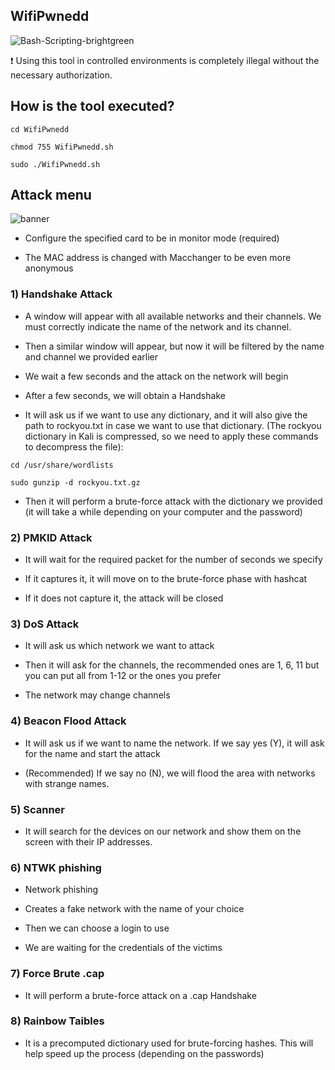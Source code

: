 ## WifiPwnedd
![Bash-Scripting-brightgreen](https://user-images.githubusercontent.com/89719224/216780401-60655d5f-6804-4a3d-a9f2-3a02a1a3f9c8.svg)

❗ Using this tool in controlled environments is completely illegal without the necessary authorization.

## How is the tool executed?

```
cd WifiPwnedd

chmod 755 WifiPwnedd.sh

sudo ./WifiPwnedd.sh
```

## Attack menu 
![banner](https://user-images.githubusercontent.com/89719224/224522153-918c9017-7a3a-4b6e-ba7a-585aa1d9d47a.png)





- Configure the specified card to be in monitor mode (required)

- The MAC address is changed with Macchanger to be even more anonymous 

### 1) Handshake Attack

- A window will appear with all available networks and their channels. We must correctly indicate the name of the network and its channel.

- Then a similar window will appear, but now it will be filtered by the name and channel we provided earlier

- We wait a few seconds and the attack on the network will begin

- After a few seconds, we will obtain a Handshake

- It will ask us if we want to use any dictionary, and it will also give the path to rockyou.txt in case we want to use that dictionary. (The rockyou dictionary in Kali is compressed, so we need to apply these commands to decompress the file): 
```
cd /usr/share/wordlists

sudo gunzip -d rockyou.txt.gz
```

- Then it will perform a brute-force attack with the dictionary we provided (it will take a while depending on your computer and the password)

### 2) PMKID Attack

- It will wait for the required packet for the number of seconds we specify

- If it captures it, it will move on to the brute-force phase with hashcat

- If it does not capture it, the attack will be closed

### 3) DoS Attack

- It will ask us which network we want to attack

- Then it will ask for the channels, the recommended ones are 1, 6, 11 but you can put all from 1-12 or the ones you prefer 

- The network may change channels

### 4) Beacon Flood Attack

- It will ask us if we want to name the network. If we say yes (Y), it will ask for the name and start the attack

- (Recommended) If we say no (N), we will flood the area with networks with strange names.

### 5) Scanner

- It will search for the devices on our network and show them on the screen with their IP addresses.

### 6)  NTWK phishing 

- Network phishing

- Creates a fake network with the name of your choice 

- Then we can choose a login to use

- We are waiting for the credentials of the victims

### 7) Force Brute .cap

- It will perform a brute-force attack on a .cap Handshake

### 8) Rainbow Taibles

- It is a precomputed dictionary used for brute-forcing hashes. This will help speed up the process (depending on the passwords)
